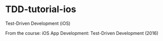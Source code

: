 # TDD-tutorial-ios
Test-Driven Development (iOS)

From the course: iOS App Development: Test-Driven Development (2016)

